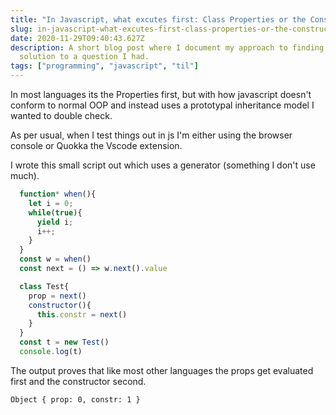 ```yaml
---
title: "In Javascript, what excutes first: Class Properties or the Constructor?"
slug: in-javascript-what-excutes-first-class-properties-or-the-constructor
date: 2020-11-29T09:40:43.627Z
description: A short blog post where I document my approach to finding a
  solution to a question I had.
tags: ["programming", "javascript", "til"]
---
```


In most languages its the Properties first, but with how javascript doesn't conform to normal OOP and instead uses a prototypal inheritance model I wanted to double check.

As per usual, when I test things out in js I'm either using the browser console or Quokka the Vscode extension.

I wrote this small script out which uses a generator (something I don't use much).
```js
  function* when(){
    let i = 0;
    while(true){
      yield i;
      i++;
    }
  }
  const w = when()
  const next = () => w.next().value

  class Test{
    prop = next()
    constructor(){
      this.constr = next()
    }
  }
  const t = new Test()
  console.log(t)
```
The output proves that like most other languages the props get evaluated first and the constructor second.
```
Object { prop: 0, constr: 1 }
```

